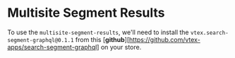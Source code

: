 # Multisite Segment Results

To use the `multisite-segment-results`, we'll need to install the `vtex.search-segment-graphql@0.1.1` from this  [**github**][https://github.com/vtex-apps/search-segment-graphql] on your store.
